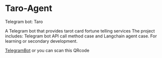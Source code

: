 # Taro-Agent
Telegram bot: Taro
 
A Telegram bot that provides tarot card fortune telling services
The project includes: Telegram bot API call method case and Langchain agent case. For learning or secondary development.

[TelegramBot](https://t.me/tarotrues_bot)
or you can scan this QRcode
[](https://github.com/guanyu7778/tgbot-taro/raw/main/img.jpg)